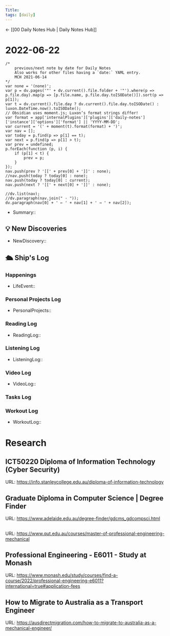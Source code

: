 ```yaml
---
Title:
tags: [daily]
---
```


<- [[00 Daily Notes Hub | Daily Notes Hub]]

# 2022-06-22
```dataviewjs
/*
    previous/next note by date for Daily Notes
    Also works for other files having a `date:` YAML entry.
    MCH 2021-06-14
*/
var none = '(none)';
var p = dv.pages('"' + dv.current().file.folder + '"').where(p => p.file.day).map(p => [p.file.name, p.file.day.toISODate()]).sort(p => p[1]);
var t = dv.current().file.day ? dv.current().file.day.toISODate() : luxon.DateTime.now().toISODate();
// Obsidian uses moment.js; Luxon’s format strings differ!
var format = app['internalPlugins']['plugins']['daily-notes']['instance']['options']['format'] || 'YYYY-MM-DD';
var current = '(' + moment(t).format(format) + ')';
var nav = [];
var today = p.find(p => p[1] == t);
var next = p.find(p => p[1] > t);
var prev = undefined;
p.forEach(function (p, i) {
    if (p[1] < t) {
        prev = p;
    }
});
nav.push(prev ? '[[' + prev[0] + ']]' : none);
//nav.push(today ? today[0] : none);
nav.push(today ? today[0] : current);
nav.push(next ? '[[' + next[0] + ']]' : none);

//dv.list(nav);
//dv.paragraph(nav.join(" · "));
dv.paragraph(nav[0] + ' ← ' + nav[1] + ' → ' + nav[2]);
```

- Summary:: 

## 💡 New Discoveries
- NewDiscovery::

## 🛳️ Ship's Log


### Happenings
- LifeEvent:: 

### Personal Projects Log
- PersonalProjects::

### Reading Log
- ReadingLog:: 

### Listening Log
- ListeningLog::

### Video Log
- VideoLog::

### Tasks Log


### Workout Log
- WorkoutLog::

# Research
## ICT50220 Diploma of Information Technology (Cyber Security)
URL: https://info.stanleycollege.edu.au/diploma-of-information-technology
## Graduate Diploma in Computer Science | Degree Finder
URL: https://www.adelaide.edu.au/degree-finder/gdcms_gdcompsci.html
## 
URL: https://www.qut.edu.au/courses/master-of-professional-engineering-mechanical
## Professional Engineering - E6011 - Study at Monash
URL: https://www.monash.edu/study/courses/find-a-course/2022/professional-engineering-e6011?international=true#application-fees
## How to Migrate to Australia as a Transport Engineer
URL: https://ausdirectmigration.com/how-to-migrate-to-australia-as-a-mechanical-engineer/
